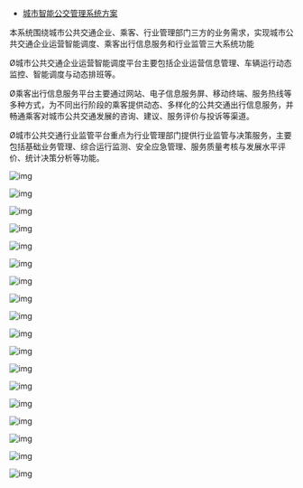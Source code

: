 - [城市智能公交管理系统方案](https://blog.csdn.net/llooyyuu/article/details/109813656)

本系统围绕城市公共交通企业、乘客、行业管理部门三方的业务需求，实现城市公共交通企业运营智能调度、乘客出行信息服务和行业监管三大系统功能

Ø城市公共交通企业运营智能调度平台主要包括企业运营信息管理、车辆运行动态监控、智能调度与动态排班等。

Ø乘客出行信息服务平台主要通过网站、电子信息服务屏、移动终端、服务热线等多种方式，为不同出行阶段的乘客提供动态、多样化的公共交通出行信息服务，并畅通乘客对城市公共交通发展的咨询、建议、服务评价与投诉等渠道。

Ø城市公共交通行业监管平台重点为行业管理部门提供行业监管与决策服务，主要包括基础业务管理、综合运行监测、安全应急管理、服务质量考核与发展水平评价、统计决策分析等功能。

![img](https://img-blog.csdnimg.cn/img_convert/e7a42ee7e43b939b3ad2177d5423ec88.png)

![img](https://img-blog.csdnimg.cn/img_convert/39276738912d918293e87146a51fa7cf.png)

![img](https://img-blog.csdnimg.cn/img_convert/5c6c191bce33b2a9fc1db170b5b83b92.png)

![img](https://img-blog.csdnimg.cn/img_convert/f53aaa92444e11faf1366f637bad11f6.png)

![img](https://img-blog.csdnimg.cn/img_convert/bd1c7a0bdfe8732a9fe7c418002ec56d.png)

![img](https://img-blog.csdnimg.cn/20201119152802282.gif)

![img](https://img-blog.csdnimg.cn/img_convert/0aa849c02726e884ec854567982ac90d.png)

![img](https://img-blog.csdnimg.cn/img_convert/237193fdf85e6b6dc373938477c4f5b0.png)

![img](https://img-blog.csdnimg.cn/20201119152802279.gif)

![img](https://img-blog.csdnimg.cn/img_convert/88276ffa8157b231be9d6965d9a31529.png)

![img](https://img-blog.csdnimg.cn/img_convert/a27ea4abaf9e0e665b6dabbb47953677.png)

![img](https://img-blog.csdnimg.cn/20201119152802282.gif)

![img](https://img-blog.csdnimg.cn/img_convert/1036b62edb5db42ee0d6a5ebc18539a6.png)

![img](https://img-blog.csdnimg.cn/img_convert/3ca541df25526926dd1a57fdba03921f.png)

![img](https://img-blog.csdnimg.cn/img_convert/6d4c4e06b32a6b2990798c2ccdab71d9.png)

![img](https://img-blog.csdnimg.cn/img_convert/d0c6d4c571997c1a31fb5f68ffac30a9.png)

![img](https://img-blog.csdnimg.cn/img_convert/fd9eb188e511671caf09207dd0a8d851.png)

![img](https://img-blog.csdnimg.cn/img_convert/cd046d2724baef55219c7674fd6e3a48.png)

